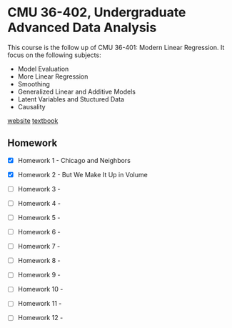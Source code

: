 # CMU 36-402, Undergraduate Advanced Data Analysis

This course is the follow up of CMU 36-401: Modern Linear Regression.
It focus on the following subjects: 
- Model Evaluation
- More Linear Regression
- Smoothing
- Generalized Linear and Additive Models
- Latent Variables and Stuctured Data
- Causality

[website](https://www.stat.cmu.edu/~cshalizi/uADA/19/)
[textbook](https://www.stat.cmu.edu/~cshalizi/ADAfaEPoV/)

## Homework

- [X] Homework 1 - Chicago and Neighbors 
- [X] Homework 2 - But We Make It Up in Volume
- [ ] Homework 3 - 
- [ ] Homework 4 - 
- [ ] Homework 5 - 
- [ ] Homework 6 - 
- [ ] Homework 7 - 
- [ ] Homework 8 - 
- [ ] Homework 9 - 
- [ ] Homework 10 - 
- [ ] Homework 11 - 
- [ ] Homework 12 - 


